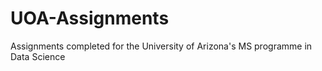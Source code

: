 # UOA-Assignments
Assignments completed for the University of Arizona's MS programme in Data Science

